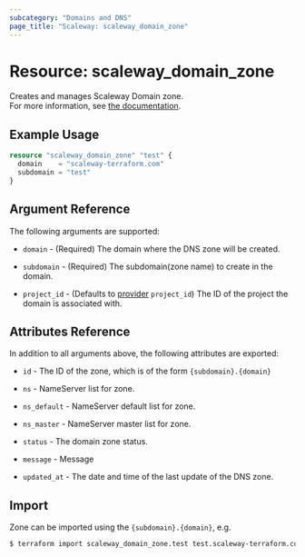 ```yaml
---
subcategory: "Domains and DNS"
page_title: "Scaleway: scaleway_domain_zone"
---
```


# Resource: scaleway_domain_zone

Creates and manages Scaleway Domain zone.  
For more information, see [the documentation](https://www.scaleway.com/en/docs/network/domains-and-dns/how-to/configure-dns-zones/).

## Example Usage


```terraform
resource "scaleway_domain_zone" "test" {
  domain    = "scaleway-terraform.com"
  subdomain = "test"
}
```

## Argument Reference

The following arguments are supported:

- `domain` - (Required) The domain where the DNS zone will be created.

- `subdomain` - (Required) The subdomain(zone name) to create in the domain.

- `project_id` - (Defaults to [provider](../index.md#project_id) `project_id`) The ID of the project the domain is associated with.


## Attributes Reference

In addition to all arguments above, the following attributes are exported:

- `id` - The ID of the zone, which is of the form `{subdomain}.{domain}`

- `ns` - NameServer list for zone.

- `ns_default` - NameServer default list for zone.

- `ns_master` - NameServer master list for zone.

- `status` - The domain zone status.

- `message` - Message

- `updated_at` - The date and time of the last update of the DNS zone.

## Import

Zone can be imported using the `{subdomain}.{domain}`, e.g.

```bash
$ terraform import scaleway_domain_zone.test test.scaleway-terraform.com
```
